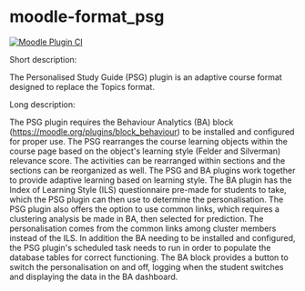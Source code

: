 moodle-format_psg
======================

[![Moodle Plugin CI](https://github.com/Behaviour-Analytics/moodle-format_psg/workflows/Moodle%20Plugin%20CI/badge.svg?branch=master)](https://github.com/Behaviour-Analytics/moodle-format_psg/actions?query=workflow%3A%22Moodle+Plugin+CI%22+branch%3Amaster)

Short description:

The Personalised Study Guide (PSG) plugin is an adaptive course format designed to
replace the Topics format.

Long description:

The PSG plugin requires the Behaviour Analytics (BA) block
(https://moodle.org/plugins/block_behaviour) to be installed and configured for
proper use. The PSG rearranges the course learning objects within the course page
based on the object's learning style (Felder and Silverman) relevance score. The
activities can be rearranged within sections and the sections can be reorganized
as well. The PSG and BA plugins work together to provide adaptive learning based
on learning style. The BA plugin has the Index of Learning Style (ILS)
questionnaire pre-made for students to take, which the PSG plugin can then use
to determine the personalisation. The PSG plugin also offers the option to use
common links, which requires a clustering analysis be made in BA, then selected
for prediction. The personalisation comes from the common links among cluster
members instead of the ILS. In addition the BA needing to be installed and
configured, the PSG plugin's scheduled task needs to run in order to populate the
database tables for correct functioning. The BA block provides a button to switch
the personalisation on and off, logging when the student switches and displaying
the data in the BA dashboard.
